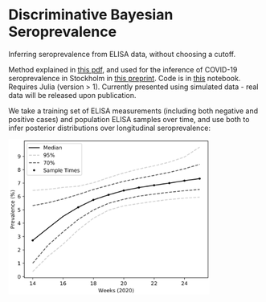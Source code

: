 # Discriminative Bayesian Seroprevalence
Inferring seroprevalence from ELISA data, without choosing a cutoff.

Method explained in [this pdf](https://www.biorxiv.org/content/10.1101/2020.07.14.202150v1), and used for the inference of COVID-19 seroprevalence in Stockholm in [this preprint](https://www.medrxiv.org/content/10.1101/2020.07.17.20155937v1). Code is in [this](https://github.com/MurrellGroup/DiscriminativeSeroprevalence/blob/master/Notebook/Inference.ipynb) notebook. Requires Julia (version > 1). Currently presented using simulated data - real data will be released upon publication.

We take a training set of ELISA measurements (including both negative and positive cases) and population ELISA samples over time, and use both to infer posterior distributions over longitudinal seroprevalence:

<img src="https://github.com/MurrellGroup/DiscriminativeSeroprevalence/blob/master/SimPrev.png" width="400">
